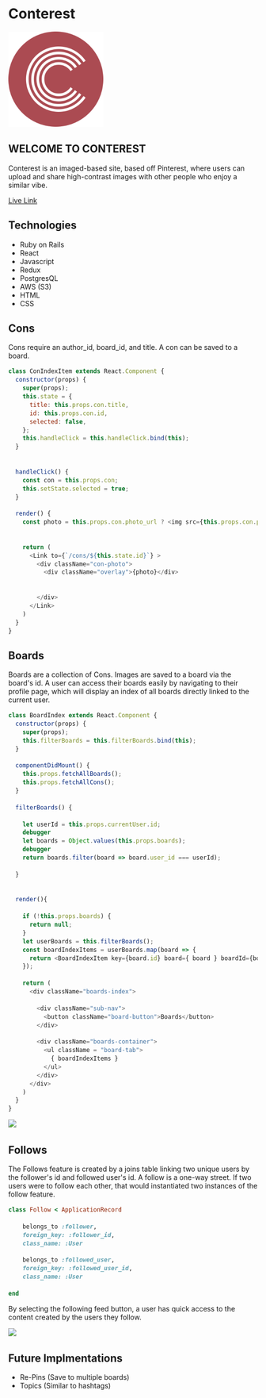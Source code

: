 # Conterest

![conterestlogo](./app/assets/images/readmelogo.png)

## WELCOME TO CONTEREST
Conterest is an imaged-based site, based off Pinterest, where users can upload and share high-contrast images with other people who enjoy a similar vibe.

[Live Link](https://conterest.herokuapp.com)

## Technologies
- Ruby on Rails
- React
- Javascript
- Redux
- PostgresQL
- AWS (S3)
- HTML
- CSS

## Cons

Cons require an author_id, board_id, and title. A con can be saved to a board. 

```JavaScript
class ConIndexItem extends React.Component {
  constructor(props) {
    super(props);
    this.state = {
      title: this.props.con.title,
      id: this.props.con.id,
      selected: false,
    };
    this.handleClick = this.handleClick.bind(this);
  }


  handleClick() {
    const con = this.props.con;
    this.setState.selected = true;
  }

  render() {
    const photo = this.props.con.photo_url ? <img src={this.props.con.photo_url} /> : "No photo";


    return (
      <Link to={`/cons/${this.state.id}`} >
        <div className="con-photo">
          <div className="overlay">{photo}</div>
          

        </div>
      </Link>
    )
  }
}
```

## Boards

Boards are a collection of Cons. Images are saved to a board via the board's id. A user can access their boards easily by navigating to their profile page, which will display an index of all boards directly linked to the current user.

```JavaScript
class BoardIndex extends React.Component {
  constructor(props) {
    super(props);
    this.filterBoards = this.filterBoards.bind(this);
  }

  componentDidMount() {
    this.props.fetchAllBoards();
    this.props.fetchAllCons();
  }

  filterBoards() {

    let userId = this.props.currentUser.id;
    debugger
    let boards = Object.values(this.props.boards);
    debugger
    return boards.filter(board => board.user_id === userId); 

  }


  render(){
    
    if (!this.props.boards) {
      return null;
    }
    let userBoards = this.filterBoards();
    const boardIndexItems = userBoards.map(board => {
      return <BoardIndexItem key={board.id} board={ board } boardId={board.id}/>
    });

    return (
      <div className="boards-index">
       
        <div className="sub-nav">
          <button className="board-button">Boards</button>
        </div>

        <div className="boards-container">
          <ul className = "board-tab">
            { boardIndexItems }
          </ul>
        </div>
      </div>
    )
  }
}
```
![](./app/assets/images/profile.gif)
## Follows

The Follows feature is created by a joins table linking two unique users by the follower's id and followed user's id. A follow is a one-way street. If two users were to follow each other, that would instantiated two instances of the follow feature. 

```Ruby
class Follow < ApplicationRecord
    
    belongs_to :follower,
    foreign_key: :follower_id,
    class_name: :User

    belongs_to :followed_user, 
    foreign_key: :followed_user_id, 
    class_name: :User
    
end
```
By selecting the following feed button, a user has quick access to the content created by the users they follow.

![](./app/assets/images/following-feed.gif)

## Future Implmentations
* Re-Pins (Save to multiple boards)
* Topics (Similar to hashtags)





